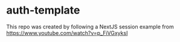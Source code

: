 # auth-template
This repo was created by following a NextJS session example from https://www.youtube.com/watch?v=p_FiVGxyksI 
